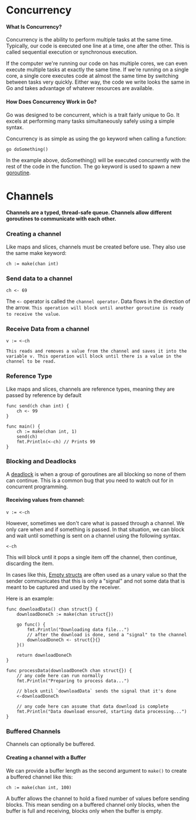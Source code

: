 # Concurrency

#### What Is Concurrency?
Concurrency is the ability to perform multiple tasks at the same time. Typically, our code is executed one line at a time, one after the other. This is called sequential execution or synchronous execution.

If the computer we're running our code on has multiple cores, we can even execute multiple tasks at exactly the same time. If we're running on a single core, a single core executes code at almost the same time by switching between tasks very quickly. Either way, the code we write looks the same in Go and takes advantage of whatever resources are available.

#### How Does Concurrency Work in Go?
Go was designed to be concurrent, which is a trait fairly unique to Go. It excels at performing many tasks simultaneously safely using a simple syntax.

Concurrency is as simple as using the go keyword when calling a function:
```
go doSomething()
```
In the example above, doSomething() will be executed concurrently with the rest of the code in the function. The go keyword is used to spawn a new [goroutine](https://gobyexample.com/goroutines).

# Channels

#### Channels are a typed, thread-safe queue. Channels allow different goroutines to communicate with each other.

### Creating a channel
Like maps and slices, channels must be created before use. They also use the same make keyword:
```
ch := make(chan int)
```

### Send data to a channel
```
ch <- 69
```
The `<-` operator is called the `channel operator`. Data flows in the direction of the arrow. `This operation will block until another goroutine is ready to receive the value`.

### Receive Data from a channel
```
v := <-ch
```
`This reads and removes a value from the channel and saves it into the variable v. This operation will block until there is a value in the channel to be read.`

### Reference Type
Like maps and slices, channels are reference types, meaning they are passed by reference by default

```
func send(ch chan int) {
    ch <- 99
}

func main() {
    ch := make(chan int, 1)
    send(ch)
    fmt.Println(<-ch) // Prints 99
}
```

### Blocking and Deadlocks
A [deadlock](https://yourbasic.org/golang/detect-deadlock/#:~:text=yourbasic.org%2Fgolang,look%20at%20this%20simple%20example.) is when a group of goroutines are all blocking so none of them can continue. This is a common bug that you need to watch out for in concurrent programming.

#### Receiving values from channel:
```
v := <-ch
```

However, sometimes we don't care what is passed through a channel. We only care when and if something is passed. In that situation, we can block and wait until something is sent on a channel using the following syntax.
```
<-ch
```
This will block until it pops a single item off the channel, then continue, discarding the item.

In cases like this, [Empty structs](https://dave.cheney.net/2014/03/25/the-empty-struct) are often used as a unary value so that the sender communicates that this is only a "signal" and not some data that is meant to be captured and used by the receiver.

Here is an example:
```
func downloadData() chan struct{} {
	downloadDoneCh := make(chan struct{})

	go func() {
		fmt.Println("Downloading data file...")
		// after the download is done, send a "signal" to the channel
		downloadDoneCh <- struct{}{}
	}()

	return downloadDoneCh
}

func processData(downloadDoneCh chan struct{}) {
	// any code here can run normally
	fmt.Println("Preparing to process data...")

	// block until `downloadData` sends the signal that it's done
	<-downloadDoneCh

	// any code here can assume that data download is complete
	fmt.Println("Data download ensured, starting data processing...")
}
```

### Buffered Channels
Channels can optionally be buffered.

#### Creating a channel with a Buffer
We can provide a buffer length as the second argument to `make()` to create a buffered channel like this:
```
ch := make(chan int, 100)
```

A buffer allows the channel to hold a fixed number of values before sending blocks. This mean sending on a buffered channel only blocks, when the buffer is full and receiving, blocks only when the buffer is empty.